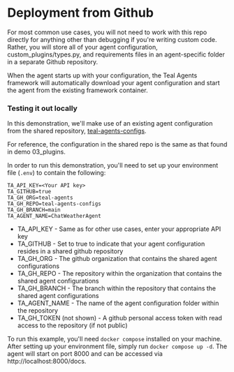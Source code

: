 # Deployment from Github
For most common use cases, you will not need to work with this repo directly
for anything other than debugging if you're writing custom code. Rather, you
will store all of your agent configuration, custom_plugins/types.py, and
requirements files in an agent-specific folder in a separate Github repository.

When the agent starts up with your configuration, the Teal Agents framework will
automatically download your agent configuration and start the agent from the
existing framework container.

### Testing it out locally
In this demonstration, we'll make use of an existing agent configuration from
the shared repository,
[teal-agents-configs](https://github.com/teal-agents/teal-agents-configs).

For reference, the configuration in the shared repo is the same as that found in
demo 03_plugins.

In order to run this demonstration, you'll need to set up your environment file
(`.env`) to contain the following:
```text
TA_API_KEY=<Your API key>
TA_GITHUB=true
TA_GH_ORG=teal-agents
TA_GH_REPO=teal-agents-configs
TA_GH_BRANCH=main
TA_AGENT_NAME=ChatWeatherAgent
```

* TA_API_KEY - Same as for other use cases, enter your appropriate API key
* TA_GITHUB - Set to true to indicate that your agent configuration resides
  in a shared github repository
* TA_GH_ORG - The github organization that contains the shared agent
  configurations
* TA_GH_REPO - The repository within the organization that contains the shared
  agent configurations
* TA_GH_BRANCH - The branch within the repository that contains the shared
  agent configurations
* TA_AGENT_NAME - The name of the agent configuration folder within the
  repository
* TA_GH_TOKEN (not shown) - A github personal access token with read access to
  the repository (if not public)

To run this example, you'll need `docker compose` installed on your machine.
After setting up your environment file, simply run `docker compose up -d`. The
agent will start on port 8000 and can be accessed via
http://localhost:8000/docs.
